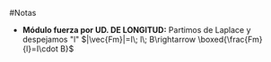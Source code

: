 #Notas

- **Módulo fuerza por UD. DE LONGITUD:** 
	Partimos de Laplace y despejamos "l" $|\vec{Fm}|=I\; l\; B\rightarrow \boxed{\frac{Fm}{l}=I\cdot B}$
